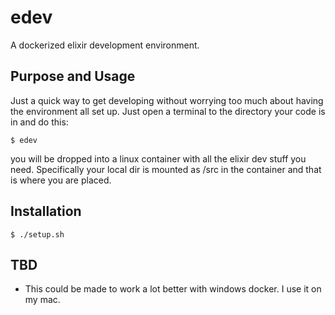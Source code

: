 # edev
A dockerized elixir development environment.

## Purpose and Usage
Just a quick way to get developing without worrying too much about having the environment all set up. Just open a terminal to the directory your code is in and do this:
```
$ edev
```
you will be dropped into a linux container with all the elixir dev stuff you need.  Specifically your local dir is mounted as /src in the container and that is where you are placed.

## Installation
```
$ ./setup.sh
```

## TBD
- This could be made to work a lot better with windows docker.  I use it on my mac.
